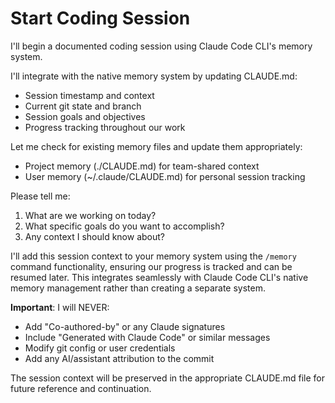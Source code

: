 # Start Coding Session

I'll begin a documented coding session using Claude Code CLI's memory system.

I'll integrate with the native memory system by updating CLAUDE.md:
- Session timestamp and context
- Current git state and branch
- Session goals and objectives
- Progress tracking throughout our work

Let me check for existing memory files and update them appropriately:
- Project memory (./CLAUDE.md) for team-shared context
- User memory (~/.claude/CLAUDE.md) for personal session tracking

Please tell me:
1. What are we working on today?
2. What specific goals do you want to accomplish?
3. Any context I should know about?

I'll add this session context to your memory system using the `/memory` command functionality, ensuring our progress is tracked and can be resumed later. This integrates seamlessly with Claude Code CLI's native memory management rather than creating a separate system.

**Important**: I will NEVER:
- Add "Co-authored-by" or any Claude signatures
- Include "Generated with Claude Code" or similar messages
- Modify git config or user credentials
- Add any AI/assistant attribution to the commit

The session context will be preserved in the appropriate CLAUDE.md file for future reference and continuation.